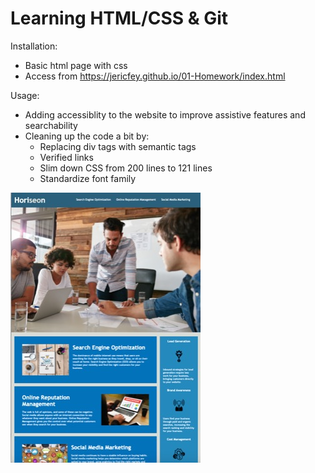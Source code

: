 # Learning HTML/CSS & Git

Installation: 
- Basic html page with css
- Access from https://jericfey.github.io/01-Homework/index.html 

Usage: 
- Adding accessiblity to the website to improve assistive features and searchability
- Cleaning up the code a bit by:
    - Replacing div tags with semantic tags
    - Verified links
    - Slim down CSS from 200 lines to 121 lines
    - Standardize font family

![Website Screenshot](./Website_screenshot.jpg)
